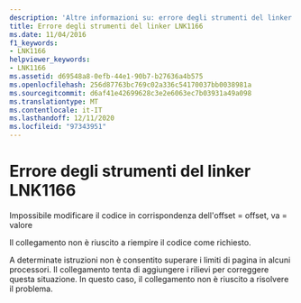 ```yaml
---
description: 'Altre informazioni su: errore degli strumenti del linker LNK1166'
title: Errore degli strumenti del linker LNK1166
ms.date: 11/04/2016
f1_keywords:
- LNK1166
helpviewer_keywords:
- LNK1166
ms.assetid: d69548a8-0efb-44e1-90b7-b27636a4b575
ms.openlocfilehash: 256d87763bc769c02a336c54170037bb0038981a
ms.sourcegitcommit: d6af41e42699628c3e2e6063ec7b03931a49a098
ms.translationtype: MT
ms.contentlocale: it-IT
ms.lasthandoff: 12/11/2020
ms.locfileid: "97343951"
---
```

# <a name="linker-tools-error-lnk1166"></a>Errore degli strumenti del linker LNK1166

Impossibile modificare il codice in corrispondenza dell'offset = offset, va = valore

Il collegamento non è riuscito a riempire il codice come richiesto.

A determinate istruzioni non è consentito superare i limiti di pagina in alcuni processori. Il collegamento tenta di aggiungere i rilievi per correggere questa situazione. In questo caso, il collegamento non è riuscito a risolvere il problema.
